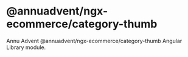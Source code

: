 
# @annuadvent/ngx-ecommerce/category-thumb

Annu Advent @annuadvent/ngx-ecommerce/category-thumb Angular Library module.
